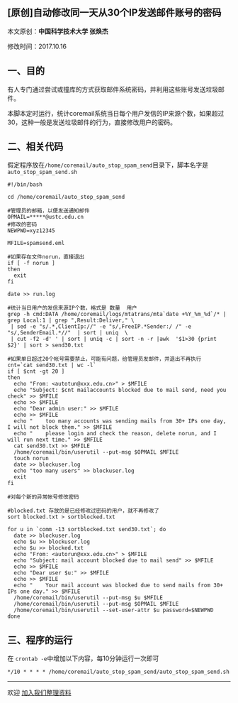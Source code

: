 ## [原创]自动修改同一天从30个IP发送邮件账号的密码

本文原创：**中国科学技术大学 张焕杰**

修改时间：2017.10.16

## 一、目的

有人专门通过尝试或撞库的方式获取邮件系统密码，并利用这些账号发送垃圾邮件。

本脚本定时运行，统计coremail系统当日每个用户发信的IP来源个数，如果超过30，这种一般是发送垃圾邮件的行为，直接修改用户的密码。

## 二、相关代码

假定程序放在`/home/coremail/auto_stop_spam_send`目录下，脚本名字是`auto_stop_spam_send.sh`

```
#!/bin/bash

cd /home/coremail/auto_stop_spam_send

#管理员的邮箱，以便发送通知邮件
OPMAIL=*****@ustc.edu.cn
#修改的密码
NEWPWD=xyz12345

MFILE=spamsend.eml

#如果存在文件norun，直接退出
if [ -f norun ]
then
  exit
fi

date >> run.log

#统计当日用户的发信来源IP个数，格式是 数量  用户
grep -h cmd:DATA /home/coremail/logs/mtatrans/mta`date +%Y_%m_%d`/* | grep Local:1 | grep ",Result:Deliver," \
 | sed -e "s/.*,ClientIp://" -e "s/,FreeIP.*Sender:/ /" -e "s/,SenderEmail.*//"  | sort | uniq  \
 | cut -f2 -d' ' | sort | uniq -c | sort -n -r |awk  '$1>30 {print $2}' | sort > send30.txt

#如果单日超过20个帐号需要禁止，可能有问题，给管理员发邮件，并退出不再执行
cnt=`cat send30.txt | wc -l`
if [ $cnt -gt 20 ]
then
  echo "From: <autotun@xxx.edu.cn>" > $MFILE
  echo "Subject: $cnt mailaccounts blocked due to mail send, need you check" >> $MFILE
  echo >> $MFILE
  echo "Dear admin user:" >> $MFILE
  echo >> $MFILE
  echo "    too many accounts was sending mails from 30+ IPs one day, I will not block them." >> $MFILE
  echo "    please login and check the reason, delete norun, and I will run next time." >> $MFILE
  cat send30.txt >> $MFILE
  /home/coremail/bin/userutil --put-msg $OPMAIL $MFILE
  touch norun
  date >> blockuser.log
  echo "too many users" >> blockuser.log
  exit
fi

#对每个新的异常帐号修改密码

#blocked.txt 存放的是已经修改过密码的用户，就不再修改了
sort blocked.txt > sortblocked.txt

for u in `comm -13 sortblocked.txt send30.txt`; do
  date >> blockuser.log
  echo $u >> blockuser.log
  echo $u >> blocked.txt
  echo "From: <autorun@xxx.edu.cn>" > $MFILE
  echo "Subject: mail account blocked due to mail send" >> $MFILE
  echo >> $MFILE
  echo "Dear user $u:" >> $MFILE
  echo >> $MFILE
  echo "    Your mail account was blocked due to send mails from 30+ IPs one day." >> $MFILE
  /home/coremail/bin/userutil --put-msg $u $MFILE
  /home/coremail/bin/userutil --put-msg $OPMAIL $MFILE
  /home/coremail/bin/userutil --set-user-attr $u password=$NEWPWD
done

````

## 三、程序的运行

在 `crontab -e`中增加以下内容，每10分钟运行一次即可
````
*/10 * * * * /home/coremail/auto_stop_spam_send/auto_stop_spam_send.sh
````

***
欢迎 [加入我们整理资料](https://github.com/bg6cq/ITTS)
